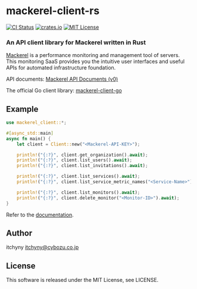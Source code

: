 # mackerel-client-rs
[![CI Status](https://github.com/itchyny/mackerel-client-rs/actions/workflows/ci.yaml/badge.svg?branch=main)](https://github.com/itchyny/mackerel-client-rs/actions?query=branch:main)
[![crates.io](https://img.shields.io/crates/v/mackerel_client.svg)](https://crates.io/crates/mackerel_client)
[![MIT License](https://img.shields.io/badge/license-MIT-blue.svg)](https://github.com/itchyny/mackerel-client-rs/blob/main/LICENSE)

### An API client library for Mackerel written in Rust
[Mackerel](https://mackerel.io) is a performance monitoring and management tool of servers.
This monitoring SaaS provides you the intuitive user interfaces and useful APIs for automated infrastructure foundation.

API documents: [Mackerel API Documents (v0)](https://mackerel.io/api-docs/)

The official Go client library: [mackerel-client-go](https://github.com/mackerelio/mackerel-client-go)

## Example
```rust
use mackerel_client::*;

#[async_std::main]
async fn main() {
    let client = Client::new("<Mackerel-API-KEY>");

    println!("{:?}", client.get_organization().await);
    println!("{:?}", client.list_users().await);
    println!("{:?}", client.list_invitations().await);

    println!("{:?}", client.list_services().await);
    println!("{:?}", client.list_service_metric_names("<Service-Name>").await);

    println!("{:?}", client.list_monitors().await);
    println!("{:?}", client.delete_monitor("<Monitor-ID>").await);
}
```

Refer to the [documentation](https://docs.rs/mackerel_client/).

## Author
itchyny <itchyny@cybozu.co.jp>

## License
This software is released under the MIT License, see LICENSE.
